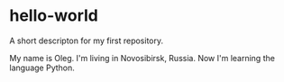 # hello-world
A short descripton for my first repository.

My name is Oleg. I'm living in Novosibirsk, Russia. Now I'm learning the language Python.
